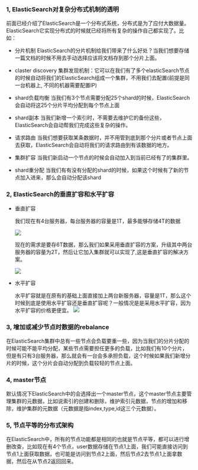 ### 1, ElasticSearch对复杂分布式机制的透明
前面已经介绍了ElasticSearch是一个分布式系统，分布式是为了应付大数据量。ElasticSearch它实现分布式的时候就已经将所有复杂的操作自己都实现了。比如：
- 分片机制
	ElasticSearch的分片机制给我们带来了什么好处？当我们想要存储一篇文档的时候不用去手动选择应该将文档存到那个分片上面。

- claster discovery
	集群发现机制：它可以在我们有了多个elasticSearch节点的时候自动将我们的ElasticSearch组成一个集群，不用我们去配置(前提是同一台机器上, 不同的机器需要配置IP)

- shard负载均衡
	当我们有3个节点需要分配25个shard的时候，ElasticSearch会自动将这25个分片平均分配到每个节点上面
	
- shard副本
	当我们新增一个索引时，不需要去维护它的备份这些，ElasticSearch会自动帮我们完成这些复杂的操作。
- 请求路由
	当我们想要获取某条数据时，并不用管到底到那个分片或者节点上面去获取，ElasticSearch会自动将我们的请求路由到有该数据的地方。
	
- 集群扩容
	当我们新启动一个节点的时候会自动加入到当前已经有了的集群里。
	
- shard重分配
	当我们有有没有分配的shard的时候，如果这个时候有了新的节点加入进来，那么会自动分配该shard

### 2, ElasticSearch的垂直扩容和水平扩容
- 垂直扩容

	我们现在有4台服务器，每台服务器的容量是1T，最多能够存储4T的数据
	
	![](http://uninote.com.cn/docs/1079089832/__pic/FWJEBPfe.png)
	
	现在的需求是要存6T数据，那么我们如果采用垂直扩容的方案，升级其中两台服务器的容量为2T，然后让它加入集群就可以实现了,这是垂直扩容的解决方案。
	
	![](http://uninote.com.cn/docs/1079089832/__pic/avAaSUz6.png)
	
- 水平扩容

	水平扩容就是在原有的基础上面直接加上两台新服务器，容量是1T，那么这个时候到底是使用水平扩容还是垂直扩容呢？一般情况是是采用水平扩容，因为水平扩容的价格更便宜。
	![](http://uninote.com.cn/docs/1079089832/__pic/KswAwxKu.png)

### 3, 增加或减少节点时数据的rebalance
在ElasticSearch集群中总有一些节点会负载要重一些，因为当我们的分片分配的时候可能不能平均分配，某些节点需要担任更多的负载，比如我们有10个分片，但是有只有3台服务器，那么就会有一台会多承担负载，这个时候如果我们新增分片的时候，这个分片会自动分配到负载较轻的节点上面。
### 4, master节点
默认情况下ElasticSearch中的会选择出一个master节点，这个master节点主要管理集群的元数据，比如说索引的创建和删除，维护索引元数据，节点的增加和移除，维护集群的元数据（元数据是指index,type,id这三个元数据）。
### 5, 节点平等的分布式架构
在ElasticSearch中，所有的节点功能都是相同的也就是节点平等，都可以进行增删改查，比如现在有4个节点，user数据存储在节点1上面，我们可能直接访问到节点1上面获取数据，也可能是访问到节点2上面，然后节点2去节点1上面拿数据，然后在从节点2返回回来。